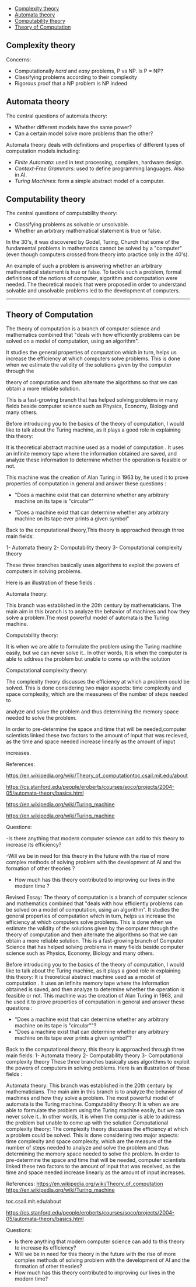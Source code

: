 
- [Complexity theory](#complexity-theory)
- [Automata theory](#automata-theory)
- [Computability theory](#computability-theory)
- [Theory of Computation](#theory-of-computation)


## Complexity theory

Concerns:
* Computationally *hard* and *easy* problems, P vs NP. Is P = NP?
* Classifying problems according to their complexity
* Rigorous proof that a NP problem is NP indeed


## Automata theory

The central questions of automata theory:
* Whether different models have the same power?
* Can a certain model solve more problems than the other?

Automata theory deals with definitions and properties of different types of
computation models including:
- *Finite Automata*: used in text processing, compilers, hardware design.
- *Context-Free Grammars*: used to define programming languages. Also in AI.
- *Turing Machines*: form a simple abstract model of a computer.


## Computability theory

The central questions of computability theory:
- Classifying problems as solvable or unsolvable.
- Whether an arbitrary mathematical statement is true or false.

In the 30's, it was discovered by Godel, Turing, Church that some of the fundamental problems in mathematics cannot be solved by a "computer" (even though computers crossed from theory into practice only in the 40's).

An example of such a problem is answering whether an arbitrary mathematical statement is true or false. To tackle such a problem, formal definitions of the notions of computer, algorithm and computation were needed. The theoretical models that were proposed in order to understand solvable and unsolvable problems led to the development of computers.


---

## Theory of Computation

The theory of computation is a branch of computer science and mathematics combined that "deals with how efficiently problems can be solved on a model of computation, using an algorithm".

It studies the general properties of computation which in turn, helps us increase the efficiency at which computers solve problems. This is done when we estimate the validity of the solutions given by the computer through the 

theory of computation and then alternate the algorithms so that we can obtain a more reliable solution.

This is a fast-growing branch that has helped solving problems in many fields beside computer science such as Physics, Economy, Biology and many others.


Before introducing you to the basics of the theory of computation, I would like to talk about the Turing machine, as it plays a good role in explaining this theory:

It is theoretical abstract machine used as a model of computation . It uses an infinite memory tape where the information obtained are saved, and analyze these information to determine whether the operation is feasible or not.

This machine was the creation of Alan Turing in 1963 by, he used it to prove properties of computation in general and answer these questions : 

- "Does a machine exist that can determine whether any arbitrary machine on its tape is "circular""

- "Does a machine exist that can determine whether any arbitrary machine on its tape ever prints a given symbol"


Back to the computational theory,This theory is approached through three main fields:

1- Automata theory
2- Computability theory
3- Computational complexity theory


These three branches basically uses algorithms to exploit the powers of computers in solving problems.

Here is an illustration of these fields :


Automata theory:

This branch was established in the 20th century by mathematicians. The main aim in this branch is to analyze the behavior of machines and how they solve a problem.The most powerful model of automata is the Turing machine.


Computability theory:

It is when we are able to formulate the problem using the Turing machine easily, but we can never solve it.. In other words, It is when the computer is able to address the problem but unable to come up with the solution


Computational complexity theory:

The complexity theory discusses the efficiency at which a problem could be solved. This is done considering two major aspects: time complexity and space complexity, which are the measurees of the number of steps needed to 

analyze and solve the problem and thus determining the memory space needed to solve the problem.

In order to pre-determine the space and time that will be needed,computer scientists linked these two factors to the amount of input that was recieved, as the time and space needed increase linearly as the amount of input 

increases.


References:

https://en.wikipedia.org/wiki/Theory_of_computationtoc.csail.mit.edu/about

https://cs.stanford.edu/people/eroberts/courses/soco/projects/2004-05/automata-theory/basics.html

https://en.wikipedia.org/wiki/Turing_machine

https://en.wikipedia.org/wiki/Turing_machine


Questions:

-Is there anything that modern computer science can add to this theory to increase its efficiency?

-Will we be in need for this theory in the future with the rise of more complex methods of solving problem with the development of AI and the formation of other theories ?

- How much has this theory contributed to improving our lives in the modern time ?




Revised Essay:
The theory of computation is a branch of computer science and mathematics combined that "deals with how efficiently problems can be solved on a model of computation, using an algorithm".
It studies the general properties of computation which in turn, helps us increase the efficiency at which computers solve problems. This is done when we estimate the validity of the solutions given by the computer through the theory of computation and then alternate the algorithms so that we can obtain a more reliable solution.
This is a fast-growing branch of Computer Science that has helped solving problems in many fields beside computer science such as Physics, Economy, Biology and many others.

Before introducing you to the basics of the theory of computation, I would like to talk about the Turing machine, as it plays a good role in explaining this theory:
It is theoretical abstract machine used as a model of computation . It uses an infinite memory tape where the information obtained is saved, and then analyze to determine whether the operation is feasible or not.
This machine was the creation of Alan Turing in 1963, and he used it to prove properties of computation in general and answer these questions : 
- "Does a machine exist that can determine whether any arbitrary machine on its tape is "circular""?
- "Does a machine exist that can determine whether any arbitrary machine on its tape ever prints a given symbol"?

Back to the computational theory, this theory is approached through three main fields:
1- Automata theory
2- Computability theory
3- Computational complexity theory
These three branches basically uses algorithms to exploit the powers of computers in solving problems.
Here is an illustration of these fields :

Automata theory:
This branch was established in the 20th century by mathematicians. The main aim in this branch is to analyze the behavior of machines and how they solve a problem. The most powerful model of automata is the Turing machine.
Computability theory:
It is when we are able to formulate the problem using the Turing machine easily, but we can never solve it.. In other words, It is when the computer is able to address the problem but unable to come up with the solution
Computational complexity theory:
The complexity theory discusses the efficiency at which a problem could be solved. This is done considering two major aspects: time complexity and space complexity, which are the measure of the number of steps needed to 
analyze and solve the problem and thus determining the memory space needed to solve the problem.
In order to pre-determine the space and time that will be needed, computer scientists linked these two factors to the amount of input that was received, as the time and space needed increase linearly as the amount of input increases.

References:
https://en.wikipedia.org/wiki/Theory_of_computation
https://en.wikipedia.org/wiki/Turing_machine

toc.csail.mit.edu/about

https://cs.stanford.edu/people/eroberts/courses/soco/projects/2004-05/automata-theory/basics.html


Questions:
- Is there anything that modern computer science can add to this theory to increase its efficiency?
- Will we be in need for this theory in the future with the rise of more complex methods of solving problem with the development of AI and the formation of other theories?
- How much has this theory contributed to improving our lives in the modern time?
